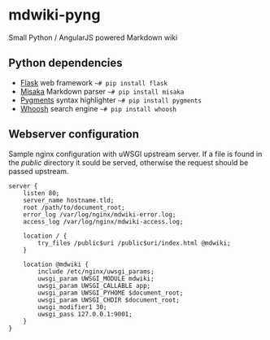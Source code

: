 mdwiki-pyng
===========

Small Python / AngularJS powered Markdown wiki

## Python dependencies
- [Flask](http://flask.pocoo.org/) web framework ```~# pip install flask```
- [Misaka](http://misaka.61924.nl/) Markdown parser ```~# pip install misaka```
- [Pygments](http://pygments.org/) syntax highlighter ```~# pip install pygments```
- [Whoosh](https://pythonhosted.org/Whoosh/) search engine ```~# pip install whoosh```

## Webserver configuration
Sample nginx configuration with uWSGI upstream server. If a file is found in the *public* directory it sould be served, otherwise the request should be passed upstream.

```nginx
server {
    listen 80;
    server_name hostname.tld;
    root /path/to/document_root;
    error_log /var/log/nginx/mdwiki-error.log;
    access_log /var/log/nginx/mdwiki-access.log;

    location / {
        try_files /public$uri /public$uri/index.html @mdwiki;
    }

    location @mdwiki {
        include /etc/nginx/uwsgi_params;
        uwsgi_param UWSGI_MODULE mdwiki;
        uwsgi_param UWSGI_CALLABLE app;
        uwsgi_param UWSGI_PYHOME $document_root;
        uwsgi_param UWSGI_CHDIR $document_root;
        uwsgi_modifier1 30;
        uwsgi_pass 127.0.0.1:9001;
    }
}
```

